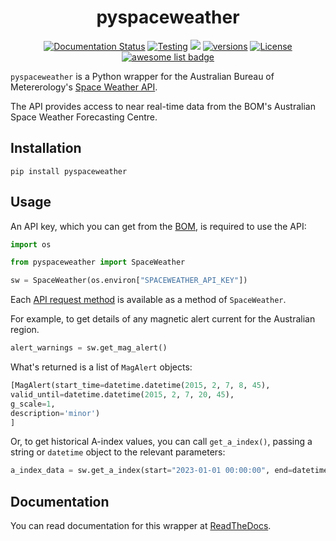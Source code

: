 <h1 align=center>pyspaceweather</h2>

<p align="center">
    <a href='https://py-spaceweather.readthedocs.io/en/latest/?badge=latest'><img src='https://readthedocs.org/projects/py-spaceweather/badge/?version=latest' alt='Documentation Status' /></a>
    <a href="https://github.com/ben-n93/pyspaceweather/actions/workflows/tests.yml/badge.svg"><img src="https://github.com/ben-n93/pyspaceweather/actions/workflows/tests.yml/badge.svg"           alt="Testing"></a>
    <a href="https://codecov.io/gh/ben-n93/pyspaceweather"><img src="https://codecov.io/gh/ben-n93/pyspaceweather/graph/badge.svg"/></a>
    <a href="https://pypi.org/project/pyspaceweather/"><img src="https://img.shields.io/pypi/pyversions/pyspaceweather" alt="versions"></a>
    <a href="https://github.com/ben-n93/pyspaceweather/blob/main/LICENSE"><img src="https://img.shields.io/pypi/l/pyspaceweather" alt="License"></a>
    <a href="https://github.com/orbitalindex/awesome-space"><img src="https://awesome.re/mentioned-badge.svg" alt="awesome list badge"></a>
</p>


`pyspaceweather` is a Python wrapper for the Australian Bureau of Metererology's [Space Weather API](https://sws-data.sws.bom.gov.au/).

The API provides access to near real-time data from the BOM's Australian Space Weather Forecasting Centre.

## Installation

```
pip install pyspaceweather
```

## Usage

An API key, which you can get from the [BOM](https://sws-data.sws.bom.gov.au/register), is required to use the API:

```python
import os

from pyspaceweather import SpaceWeather

sw = SpaceWeather(os.environ["SPACEWEATHER_API_KEY"])
```

Each [API request method](https://sws-data.sws.bom.gov.au/api-docs#overview) is available as a method of `SpaceWeather`.

For example, to get details of any magnetic alert current for the Australian region.

```python
alert_warnings = sw.get_mag_alert()
```

What's returned is a list of `MagAlert` objects:
```python
[MagAlert(start_time=datetime.datetime(2015, 2, 7, 8, 45),
valid_until=datetime.datetime(2015, 2, 7, 20, 45),
g_scale=1,
description='minor')
]
```

Or, to get historical A-index values, you can call `get_a_index()`, passing a string or `datetime` object to the relevant parameters:

```python
a_index_data = sw.get_a_index(start="2023-01-01 00:00:00", end=datetime(2023, 12, 1, 12, 30))
```

## Documentation

You can read documentation for this wrapper at [ReadTheDocs](https://py-spaceweather.readthedocs.io/en/latest/).



